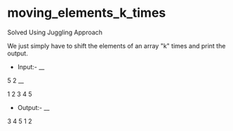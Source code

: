 # moving_elements_k_times
Solved Using Juggling Approach

We just simply have to shift the elements of an array "k" times and print the output.

- Input:-
 __
 
 5 2
 __
 
 1 2 3 4 5
- Output:-
 __
 
 3 4 5 1 2
